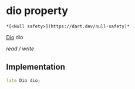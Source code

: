


# dio property




    *[<Null safety>](https://dart.dev/null-safety)*


[Dio](https://pub.dev/documentation/dio/4.0.6/dio/Dio-class.html) dio
  
_read / write_






## Implementation

```dart
late Dio dio;


```







